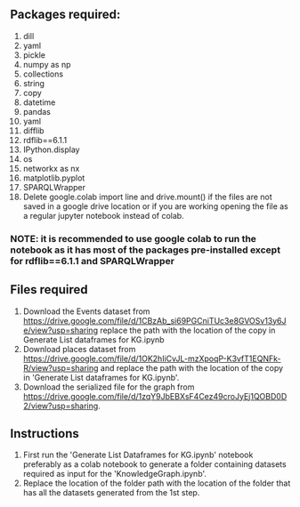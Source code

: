 ## Packages required:
1. dill
2. yaml
3. pickle
4. numpy as np
5. collections
6. string
7. copy
8. datetime 
9. pandas 
10. yaml 
11. difflib
12. rdflib==6.1.1
13. IPython.display 
14. os
15. networkx as nx
16. matplotlib.pyplot 
17. SPARQLWrapper 
18. Delete google.colab import line and drive.mount() if the files are not saved in a google drive location or if you are working opening the file as a regular jupyter notebook instead of colab.
### NOTE: it is recommended to use google colab to run the notebook as it has most of the packages pre-installed except for rdflib==6.1.1 and SPARQLWrapper
## Files required
1. Download the Events dataset from https://drive.google.com/file/d/1CBzAb_si69PGCniTUc3e8GVOSv13y6Je/view?usp=sharing replace the path with the location of the copy in Generate List dataframes for KG.ipynb
2. Download places dataset from https://drive.google.com/file/d/1OK2hIiCvJL-mzXpoqP-K3vfT1EQNFk-R/view?usp=sharing and replace the path with the location of the copy in 'Generate List dataframes for KG.ipynb'.
3. Download the serialized file for the graph from https://drive.google.com/file/d/1zqY9JbEBXsF4Cez49croJyEj1QOBD0D2/view?usp=sharing.

## Instructions
1. First run the 'Generate List Dataframes for KG.ipynb' notebook preferably as a colab notebook to generate a folder containing datasets required as input for the 'KnowledgeGraph.ipynb'.
2. Replace the location of the folder path with the location of the folder that has all the datasets generated from the 1st step.

